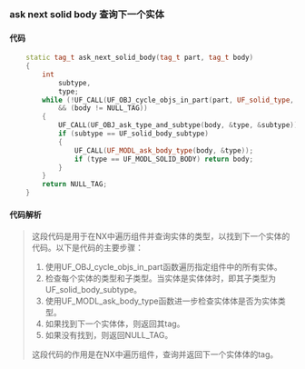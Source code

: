 ### ask next solid body 查询下一个实体

#### 代码

```cpp
    static tag_t ask_next_solid_body(tag_t part, tag_t body)  
    {  
        int  
            subtype,  
            type;  
        while (!UF_CALL(UF_OBJ_cycle_objs_in_part(part, UF_solid_type, &body))  
            && (body != NULL_TAG))  
        {  
            UF_CALL(UF_OBJ_ask_type_and_subtype(body, &type, &subtype));  
            if (subtype == UF_solid_body_subtype)  
            {  
                UF_CALL(UF_MODL_ask_body_type(body, &type));  
                if (type == UF_MODL_SOLID_BODY) return body;  
            }  
        }  
        return NULL_TAG;  
    }

```

#### 代码解析

> 这段代码是用于在NX中遍历组件并查询实体的类型，以找到下一个实体的代码。以下是代码的主要步骤：
>
> 1. 使用UF_OBJ_cycle_objs_in_part函数遍历指定组件中的所有实体。
> 2. 检查每个实体的类型和子类型。当实体是实体体时，即其子类型为UF_solid_body_subtype。
> 3. 使用UF_MODL_ask_body_type函数进一步检查实体体是否为实体类型。
> 4. 如果找到下一个实体体，则返回其tag。
> 5. 如果没有找到，则返回NULL_TAG。
>
> 这段代码的作用是在NX中遍历组件，查询并返回下一个实体体的tag。
>
